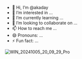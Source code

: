 - 👋 Hi, I’m @akaday
- 👀 I’m interested in ...
- 🌱 I’m currently learning ...
- 💞️ I’m looking to collaborate on ...
- 📫 How to reach me ...
- 😄 Pronouns: ...
- ⚡ Fun fact: ...

![WIN_20241005_20_09_29_Pro](https://github.com/user-attachments/assets/99f69bc3-1967-46db-be47-40329212b1e1)


<!---
akaday/akaday is a ✨ special ✨ repository because its `README.md` (this file) appears on your GitHub profile.
You can click the Preview link to take a look at your changes.
--->
